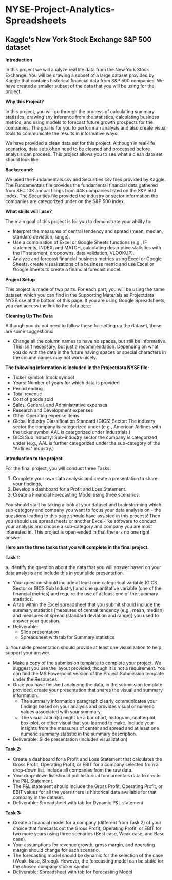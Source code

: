 # NYSE-Project-Analytics-Spreadsheets

## Kaggle's New York Stock Exchange S&P 500 dataset

**Introduction**

In this project we will analyze real life data from the New York Stock Exchange. You will be drawing a subset of a large dataset provided by Kaggle that contains historical financial data from S&P 500 companies. We have created a smaller subset of the data that you will be using for the project.

**Why this Project?**

In this project, you will go through the process of calculating summary statistics, drawing any inference from the statistics, calculating business metrics, and using models to forecast future growth prospects for the companies. The goal is for you to perform an analysis and also create visual tools to communicate the results in informative ways.

We have provided a clean data set for this project. Although in real-life scenarios, data sets often need to be cleaned and processed before analysis can proceed. This project allows you to see what a clean data set should look like.

**Background:**

We used the Fundamentals.csv and Securities.csv files provided by Kaggle. The Fundamentals file provides the fundamental financial data gathered from SEC 10K annual filings from 448 companies listed on the S&P 500 index. The Securities file provided the industry or sector information the companies are categorized under on the S&P 500 index.

**What skills will I use?**

The main goal of this project is for you to demonstrate your ability to:

* Interpret the measures of central tendency and spread (mean, median, standard deviation, range).
* Use a combination of Excel or Google Sheets functions (e.g., IF statements, INDEX, and MATCH, calculating descriptive statistics with the IF statement, dropdowns, data validation, VLOOKUP).
* Analyze and forecast financial business metrics using Excel or Google Sheets.
create visualizations of a business metric and use Excel or Google Sheets to create a financial forecast model.

**Project Setup**

This project is made of two parts. For each part, you will be using the same dataset, which you can find in the Supporting Materials as Projectdata NYSE.csv at the bottom of this page. If you are using Google Spreadsheets, you can access the link to the data [here](https://docs.google.com/spreadsheets/d/1q5invOLdh4wejc_L0p6LR6H7A4DCktWMdmcTNSm5BN0/copy):

**Cleaning Up The Data**

Although you do not need to follow these for setting up the dataset, these are some suggestions:

* Change all the column names to have no spaces, but still be informative. This isn't necessary, but just a recommendation. Depending on what you do with the data in the future having spaces or special characters in the column names may not work nicely.

**The following information is included in the Projectdata NYSE file:**

* Ticker symbol: Stock symbol
* Years: Number of years for which data is provided
* Period ending
* Total revenue
* Cost of goods sold
* Sales, General, and Administrative expenses
* Research and Development expenses
* Other Operating expense items
* Global Industry Classification Standard (GICS) Sector: The industry sector the company is categorized under (e.g., American Airlines with the ticker symbol AAL is categorized under Industrials.)
* GICS Sub Industry: Sub-industry sector the company is categorized under (e.g., AAL is further categorized under the sub-category of the "Airlines" industry.)


**Introduction to the project**

For the final project, you will conduct three Tasks:

1. Complete your own data analysis and create a presentation to share your findings,
2. Develop a dashboard for a Profit and Loss Statement.
3. Create a Financial Forecasting Model using three scenarios.

You should start by taking a look at your dataset and brainstorming which sub-category and company you want to focus your data analysis on - the questions leading to this page should have assisted in this process! Then you should use spreadsheets or another Excel-like software to conduct your analysis and choose a sub-category and company you are most interested in. This project is open-ended in that there is no one right answer.


**Here are the three tasks that you will complete in the final project.**

**Task 1:**

a. Identify the question about the data that you will answer based on your data analysis and include this in your slide presentation.

* Your question should include at least one categorical variable (GICS Sector or GICS Sub Industry) and one quantitative variable (one of the financial metrics) and require the use of at least one of the summary statistics.
* A tab within the Excel spreadsheet that you submit should include the summary statistics [measures of central tendency (e.g., mean, median) and measures of spread (standard deviation and range)] you used to answer your question.
* Deliverable:
  * Slide presentation
  * Spreadsheet with tab for Summary statistics
  
b. Your slide presentation should provide at least one visualization to help support your answer.

* Make a copy of the submission template to complete your project. We suggest you use the layout provided, though it is not a requirement. You can find the MS Powerpoint version of the Project Submission template under the Resources.
* Once you have finished analyzing the data, in the submission template provided, create your presentation that shares the visual and summary information.
  * The summary information paragraph clearly communicates your findings based on your analysis and provides visual or numeric values associated with your summary.
  * The visualization(s) might be a bar chart, histogram, scatterplot, box-plot, or other visual that you learned to make. Include your insights from the measures of center and spread and at least one numeric summary statistic in the summary description.
* Deliverable: Slide presentation (includes visualization)

**Task 2:**

* Create a dashboard for a Profit and Loss Statement that calculates the Gross Profit, Operating Profit, or EBIT for a company selected from a drop-down list. Include all companies from the raw data.
* Your drop-down list should pull historical fundamentals data to create the P&L Statement.
* The P&L statement should include the Gross Profit, Operating Profit, or EBIT values for all the years there is historical data available for that company in the dataset.
* Deliverable: Spreadsheet with tab for Dynamic P&L statement

**Task 3:**

* Create a financial model for a company (different from Task 2) of your choice that forecasts out the Gross Profit, Operating Profit, or EBIT for two more years using three scenarios (Best case, Weak case, and Base case).
* Your assumptions for revenue growth, gross margin, and operating margin should change for each scenario.
* The forecasting model should be dynamic for the selection of the case (Weak, Base, Strong). However, the forecasting model can be static for the chosen company sticker symbol.
* Deliverable: Spreadsheet with tab for Forecasting Model


